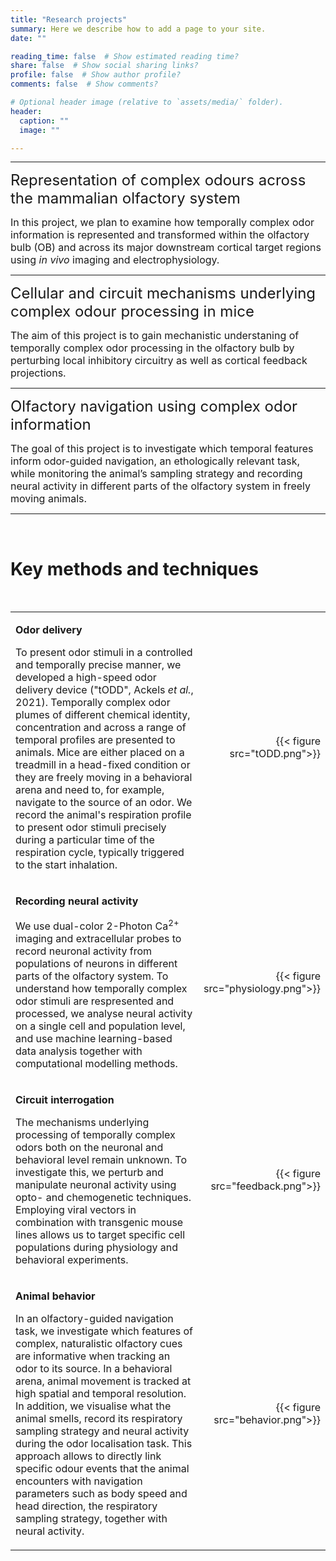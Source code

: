 ```yaml
---
title: "Research projects"
summary: Here we describe how to add a page to your site.
date: ""

reading_time: false  # Show estimated reading time?
share: false  # Show social sharing links?
profile: false  # Show author profile?
comments: false  # Show comments?

# Optional header image (relative to `assets/media/` folder).
header:
  caption: ""
  image: ""

---  
```



<!-- <h1 style="text-align: left;">Research projects</h1> -->

---

<font size="5">Representation of complex odours across the mammalian olfactory system</font>

<font size="3">In this project, we plan to examine how temporally complex odor information is represented and transformed within the olfactory bulb (OB) and across its major downstream cortical target regions using *in vivo* imaging and electrophysiology.</font>

---
<font size="5">Cellular and circuit mechanisms underlying complex odour processing in mice</font>

<font size="3">The aim of this project is to gain mechanistic understaning of temporally complex odor processing in the olfactory bulb by perturbing local inhibitory circuitry as well as cortical feedback projections.</font>

---
<font size="5">Olfactory navigation using complex odor information</font>

<font size="3">The goal of this project is to investigate which temporal features inform odor-guided navigation, an ethologically relevant task, while monitoring the animal’s sampling strategy and recording neural activity in different parts of the olfactory system in freely moving animals.</font>

---

<br>

<!-- Methods section  -->
<h1 style="text-align: left;">Key methods and techniques</h1>
<br>

<table style='width: 100%' border='0'>
<tr>
 <td>

<p style='text-align: justify;'>
<font size="3"><strong>Odor delivery</strong><p>  
To present odor stimuli in a controlled and temporally precise manner, we developed a high-speed odor delivery device ("tODD", Ackels <em>et al.</em>, 2021). Temporally complex odor plumes of different chemical identity, concentration and across a range of temporal profiles are presented to animals. Mice are either placed on a treadmill in a head-fixed condition or they are freely moving in a behavioral arena and need to, for example, navigate to the source of an odor.  
We record the animal's respiration profile to present odor stimuli precisely during a particular time of the respiration cycle, typically triggered to the start inhalation.</font>

<td style='width:25%;'>
<p style="text-align: right">
{{< figure src="tODD.png">}}
</p>
</td>
</tr>

<tr>
<td>  
<p style='text-align: justify;'>
<font size="3"><strong>Recording neural activity</strong><p>
We use dual-color 2-Photon Ca<sup>2+</sup> imaging and extracellular probes to record neuronal activity from populations of neurons in different parts of the olfactory system. To understand how temporally complex odor stimuli are respresented and processed, we analyse neural activity on a single cell and population level, and use machine learning-based data analysis together with computational modelling methods.</font>  

<td style='width:25%;'>
<p style="text-align: right">
{{< figure src="physiology.png">}}
</p>
</td>
</tr>

<tr>
<td>  
<p style='text-align: justify;'>
<font size="3"><strong>Circuit interrogation</strong><p>
The mechanisms underlying processing of temporally complex odors both on the neuronal and behavioral level remain unknown. To investigate this, we perturb and manipulate neuronal activity using opto- and chemogenetic techniques. Employing viral vectors in combination with transgenic mouse lines allows us to target specific cell populations during physiology and behavioral experiments.</font>
</p>
</td>
<td style='width:25%;'>
<p style="text-align: right">
{{< figure src="feedback.png">}}
</p>
</td>
</tr>

<tr>
<td>  
<p style='text-align: justify;'>
<font size="3"><strong>Animal behavior</strong><p>
In an olfactory-guided navigation task, we investigate which features of complex, naturalistic olfactory cues are informative when tracking an odor to its source. In a behavioral arena, animal movement is tracked at high spatial and temporal resolution. In addition, we visualise what the animal smells, record its respiratory sampling strategy and neural activity during the odor localisation task. This approach allows to directly link specific odour events that the animal encounters with navigation parameters such as body speed and head direction, the respiratory sampling strategy, together with neural activity.</font>   
</p>
</td>
<td style='width:25%;'>
<p style="text-align: right">
{{< figure src="behavior.png">}}
</p>
</td>
</tr>

</table>
<br>
